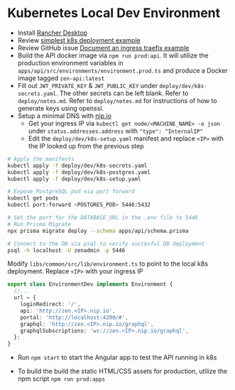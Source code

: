 # Kubernetes Local Dev Environment
- Install [Rancher Desktop](https://rancherdesktop.io/)
- Review [simplest k8s deployment example](https://github.com/jwsy/simplest-k8s/tree/mount-local)
- Review GitHub issue [Document an ingress traefix example](https://github.com/rancher-sandbox/rancher-desktop/issues/2460)
- Build the API docker image via `npm run prod:api`.  It will utilize the production environment variables in `apps/api/src/environments/environment.prod.ts` and produce a Docker image tagged `zen-api:latest`
- Fill out `JWT_PRIVATE_KEY` & `JWT_PUBLIC_KEY` under `deploy/dev/k8s-secrets.yaml`.  The other secrets can be left blank.  Refer to `deploy/notes.md`. Refer to `deploy/notes.md` for instructions of how to generate keys using openssl.
- Setup a minimal DNS with [nip.io](https://nip.io/)
  - Get your ingress IP via `kubectl get node/<MACHINE_NAME> -o json` under `status.addresses.address` with `"type": "InternalIP"`
  - Edit the `deploy/dev/k8s-setup.yaml` manifest and replace `<IP>` with the IP looked up from the previous step

```bash
# Apply the manifests
kubectl apply -f deploy/dev/k8s-secrets.yaml
kubectl apply -f deploy/dev/k8s-postgres.yaml
kubectl apply -f deploy/dev/k8s-setup.yaml
```

```bash
# Expose PostgreSQL pod via port forward
kubectl get pods
kubectl port-forward <POSTGRES_POD> 5446:5432

# Set the port for the DATABASE_URL in the .env file to 5446
# Run Prisma Migrate
npx prisma migrate deploy --schema apps/api/schema.prisma

# Connect to the DB via psql to verify succesful DB deployment
psql -h localhost -U zenadmin -p 5446
```

Modify `libs/common/src/lib/environment.ts` to point to the local k8s deployment.  Replace `<IP>` with your ingress IP
```ts
export class EnvironmentDev implements Environment {
  //...
  url = {
    loginRedirect: '/',
    api: 'http://zen.<IP>.nip.io',
    portal: 'http://localhost:4200/#',
    graphql: 'http://zen.<IP>.nip.io/graphql',
    graphqlSubscriptions: 'ws://zen.<IP>.nip.io/graphql',
  };
}
```

- Run `npm start` to start the Angular app to test the API running in k8s

- To build the build the static HTML/CSS assets for production, utilize the npm script `npm run prod:apps`